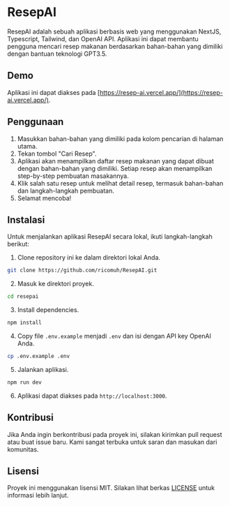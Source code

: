 # ResepAI

ResepAI adalah sebuah aplikasi berbasis web yang menggunakan NextJS, Typescript, Tailwind, dan OpenAI API. Aplikasi ini dapat membantu pengguna mencari resep makanan berdasarkan bahan-bahan yang dimiliki dengan bantuan teknologi GPT3.5.

## Demo

Aplikasi ini dapat diakses pada [https://resep-ai.vercel.app/](https://resep-ai.vercel.app/).

## Penggunaan

1. Masukkan bahan-bahan yang dimiliki pada kolom pencarian di halaman utama.
2. Tekan tombol "Cari Resep".
3. Aplikasi akan menampilkan daftar resep makanan yang dapat dibuat dengan bahan-bahan yang dimiliki. Setiap resep akan menampilkan step-by-step pembuatan masakannya.
4. Klik salah satu resep untuk melihat detail resep, termasuk bahan-bahan dan langkah-langkah pembuatan.
5. Selamat mencoba!

## Instalasi

Untuk menjalankan aplikasi ResepAI secara lokal, ikuti langkah-langkah berikut:

1. Clone repository ini ke dalam direktori lokal Anda.

```bash
git clone https://github.com/ricomuh/ResepAI.git
```

2. Masuk ke direktori proyek.

```bash
cd resepai
```

3. Install dependencies.

```bash
npm install
```

4. Copy file `.env.example` menjadi `.env` dan isi dengan API key OpenAI Anda.

```bash
cp .env.example .env
```

5. Jalankan aplikasi.

```bash
npm run dev
```

6. Aplikasi dapat diakses pada `http://localhost:3000`.

## Kontribusi

Jika Anda ingin berkontribusi pada proyek ini, silakan kirimkan pull request atau buat issue baru. Kami sangat terbuka untuk saran dan masukan dari komunitas.

## Lisensi

Proyek ini menggunakan lisensi MIT. Silakan lihat berkas [LICENSE](https://mit-license.org/) untuk informasi lebih lanjut.
